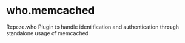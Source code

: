 # who.memcached
Repoze.who Plugin to handle identification and authentication through standalone usage of memcached
